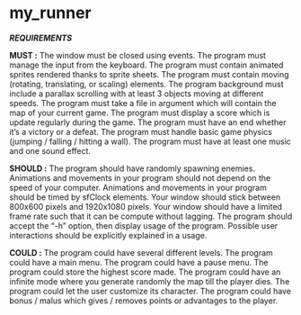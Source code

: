 # my_runner
_________REQUIREMENTS_________

  **MUST :**
The window must be closed using events.
The program must manage the input from the keyboard.
The program must contain animated sprites rendered thanks to sprite sheets.
The program must contain moving (rotating, translating, or scaling) elements.
The program background must include a parallax scrolling with at least 3 objects moving at different
speeds.
The program must take a file in argument which will contain the map of your current game.
The program must display a score which is update regularly during the game.
The program must have an end whether it’s a victory or a defeat.
The program must handle basic game physics (jumping / falling / hitting a wall).
The program must have at least one music and one sound effect.

  **SHOULD :**
The program should have randomly spawning enemies.
Animations and movements in your program should not depend on the speed of your computer.
Animations and movements in your program should be timed by sfClock elements.
Your window should stick between 800x600 pixels and 1920x1080 pixels.
Your window should have a limited frame rate such that it can be compute without lagging.
The program should accept the “-h” option, then display usage of the program.
Possible user interactions should be explicitly explained in a usage.

  **COULD :**
The program could have several different levels.
The program could have a main menu.
The program could have a pause menu.
The program could store the highest score made.
The program could have an infinite mode where you generate randomly the map till the player dies.
The program could let the user customize its character.
The program could have bonus / malus which gives / removes points or advantages to the player.
